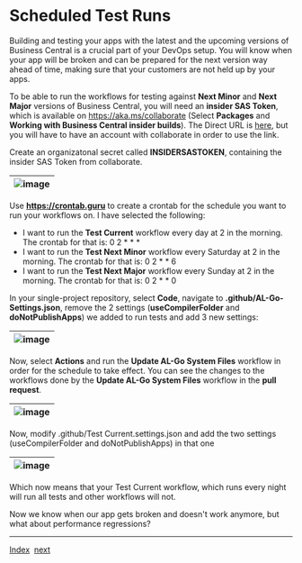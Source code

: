 # Scheduled Test Runs
Building and testing your apps with the latest and the upcoming versions of Business Central is a crucial part of your DevOps setup. You will know when your app will be broken and can be prepared for the next version way ahead of time, making sure that your customers are not held up by your apps.

To be able to run the workflows for testing against **Next Minor** and **Next Major** versions of Business Central, you will need an **insider SAS Token**, which is available on https://aka.ms/collaborate (Select **Packages** and **Working with Business Central insider builds**). The Direct URL is [here](https://partner.microsoft.com/en-us/dashboard/collaborate/packages/9387), but you will have to have an account with collaborate in order to use the link.

Create an organizatonal secret called **INSIDERSASTOKEN**, containing the insider SAS Token from collaborate.

| ![image](https://user-images.githubusercontent.com/10775043/232338769-abe5c76d-6ac5-4b1a-8fb8-a972333f0e44.png) |
|-|

Use **https://crontab.guru** to create a crontab for the schedule you want to run your workflows on. I have selected the following:
- I want to run the **Test Current** workflow every day at 2 in the morning. The crontab for that is: 0 2 * * *
- I want to run the **Test Next Minor** workflow every Saturday at 2 in the morning. The crontab for that is: 0 2 * * 6
- I want to run the **Test Next Major** workflow every Sunday at 2 in the morning. The crontab for that is: 0 2 * * 0

In your single-project repository, select **Code**, navigate to **.github/AL-Go-Settings.json**, remove the 2 settings (**useCompilerFolder** and **doNotPublishApps**) we added to run tests and add 3 new settings:

| ![image](https://user-images.githubusercontent.com/10775043/232339274-3c295485-ccc3-48b1-ab57-cd9ad85c5e04.png) |
|-|

Now, select **Actions** and run the **Update AL-Go System Files** workflow in order for the schedule to take effect. You can see the changes to the workflows done by the **Update AL-Go System Files** workflow in the **pull request**.

| ![image](https://user-images.githubusercontent.com/10775043/232339690-047441f5-cd65-43f9-a40a-5b46e923c77d.png) |
|-|

Now, modify .github/Test Current.settings.json and add the two settings (useCompilerFolder and doNotPublishApps) in that one

| ![image](https://user-images.githubusercontent.com/10775043/232340747-6eb81ab9-0bb2-4947-9416-8af2108de834.png) |
|-|

Which now means that your Test Current workflow, which runs every night will run all tests and other workflows will not.

Now we know when our app gets broken and doesn't work anymore, but what about performance regressions?

---
[Index](Index.md)&nbsp;&nbsp;[next](PerformanceTesting.md)
